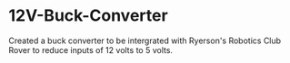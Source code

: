 # 12V-Buck-Converter
Created a buck converter to be intergrated with Ryerson's Robotics Club Rover to reduce inputs of 12 volts to 5 volts.



